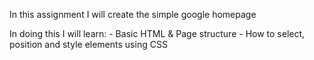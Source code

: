 In this assignment I will create the simple google homepage

In doing this I will learn:
    - Basic HTML & Page structure
    - How to select, position and style elements using CSS